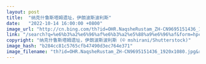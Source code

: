 ```yaml
---
layout: post
title:  "纳克什鲁斯塔姆遗址，伊朗波斯波利斯"
date:   "2022-10-14 16:00:00 +0800"
image_url: "http://cn.bing.com/th?id=OHR.NaqsheRustam_ZH-CN9695151436_1920x1080.jpg&rf=LaDigue_1920x1080.jpg&pid=hp"
link: "/search?q=%e6%b3%a2%e6%96%af%e6%b3%a2%e5%88%a9%e6%96%af&form=hpcapt&mkt=zh-cn"
copyright: "纳克什鲁斯塔姆遗址，伊朗波斯波利斯 (© mshirani/Shutterstock)"
image_hash: "b284cc81c5765cfb47490d3ec764e371"
image_filename: "th?id=OHR.NaqsheRustam_ZH-CN9695151436_1920x1080.jpg&rf=LaDigue_1920x1080.jpg&pid=hp"
---
```

